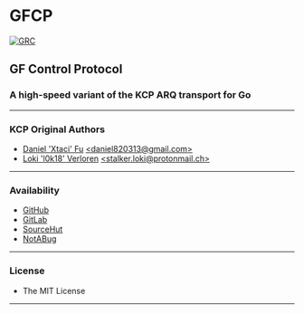# GFCP

[![GRC](https://goreportcard.com/badge/github.com/johnsonjh/gfcp)](https://goreportcard.com/badge/github.com/johnsonjh/gfcp)

## GF Control Protocol

### A high-speed variant of the KCP ARQ transport for Go

---

### KCP Original Authors

- [Daniel 'Xtaci' Fu](https://github.com/xtaci)
  [\<daniel820313@gmail.com\>](mailto:imap@live.com)
- [Loki 'l0k18' Verloren](https://github.com/l0k18)
  [\<stalker.loki@protonmail.ch\>](mailto:stalker.loki@protonmail.ch)

---

### Availability

- [GitHub](https://github.com/johnsonjh/gfcp)
- [GitLab](https://gitlab.com/johnsonjh/gfcp)
- [SourceHut](https://sr.ht/~trn/gfcp)
- [NotABug](https://notabug.org/trn/gfcp)

---

### License

- The MIT License

---
